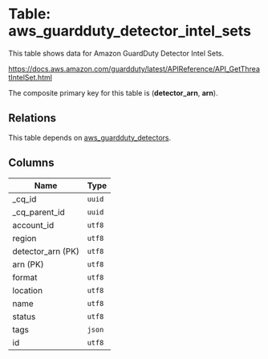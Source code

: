 # Table: aws_guardduty_detector_intel_sets

This table shows data for Amazon GuardDuty Detector Intel Sets.

https://docs.aws.amazon.com/guardduty/latest/APIReference/API_GetThreatIntelSet.html

The composite primary key for this table is (**detector_arn**, **arn**).

## Relations

This table depends on [aws_guardduty_detectors](aws_guardduty_detectors.md).

## Columns

| Name          | Type          |
| ------------- | ------------- |
|_cq_id|`uuid`|
|_cq_parent_id|`uuid`|
|account_id|`utf8`|
|region|`utf8`|
|detector_arn (PK)|`utf8`|
|arn (PK)|`utf8`|
|format|`utf8`|
|location|`utf8`|
|name|`utf8`|
|status|`utf8`|
|tags|`json`|
|id|`utf8`|